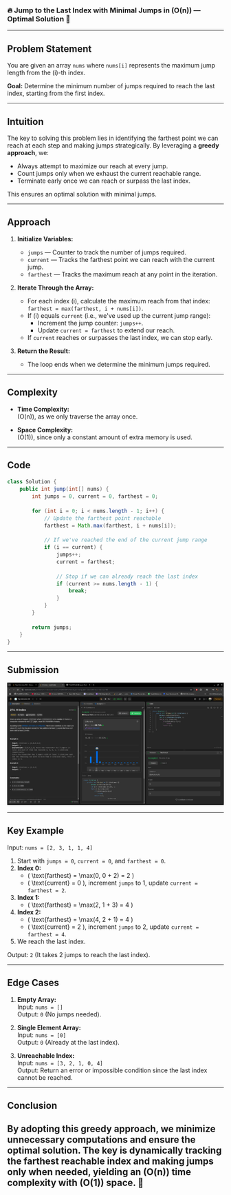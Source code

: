 
### **🔥 Jump to the Last Index with Minimal Jumps in \(O(n)\) — Optimal Solution 🚀**

---

## **Problem Statement**
You are given an array `nums` where `nums[i]` represents the maximum jump length from the \(i\)-th index.

**Goal:** Determine the minimum number of jumps required to reach the last index, starting from the first index.

---

## **Intuition**
The key to solving this problem lies in identifying the farthest point we can reach at each step and making jumps strategically. By leveraging a **greedy approach**, we:
- Always attempt to maximize our reach at every jump.
- Count jumps only when we exhaust the current reachable range.
- Terminate early once we can reach or surpass the last index.

This ensures an optimal solution with minimal jumps.

---

## **Approach**
1. **Initialize Variables:**
    - `jumps` — Counter to track the number of jumps required.
    - `current` — Tracks the farthest point we can reach with the current jump.
    - `farthest` — Tracks the maximum reach at any point in the iteration.

2. **Iterate Through the Array:**
    - For each index \(i\), calculate the maximum reach from that index:  
      `farthest = max(farthest, i + nums[i])`.
    - If \(i\) equals `current` (i.e., we've used up the current jump range):
        - Increment the jump counter: `jumps++`.
        - Update `current = farthest` to extend our reach.
    - If `current` reaches or surpasses the last index, we can stop early.

3. **Return the Result:**
    - The loop ends when we determine the minimum jumps required.

---

## **Complexity**
- **Time Complexity:**  
  \(O(n)\), as we only traverse the array once.

- **Space Complexity:**  
  \(O(1)\), since only a constant amount of extra memory is used.

---

## **Code**
```java
class Solution {
    public int jump(int[] nums) {
        int jumps = 0, current = 0, farthest = 0;

        for (int i = 0; i < nums.length - 1; i++) {
            // Update the farthest point reachable
            farthest = Math.max(farthest, i + nums[i]);
            
            // If we've reached the end of the current jump range
            if (i == current) {
                jumps++;
                current = farthest;
                
                // Stop if we can already reach the last index
                if (current >= nums.length - 1) {
                    break;
                }
            }
        }

        return jumps;
    }
}
```

---


## **Submission**
![Screenshot of the Submission](hindex.png)

---
## **Key Example**

Input: `nums = [2, 3, 1, 1, 4]`

1. Start with `jumps = 0`, `current = 0`, and `farthest = 0`.
2. **Index 0:**
    - \( \text{farthest} = \max(0, 0 + 2) = 2 \)
    - \( \text{current} = 0 \), increment `jumps` to 1, update `current = farthest = 2`.
3. **Index 1:**
    - \( \text{farthest} = \max(2, 1 + 3) = 4 \)
4. **Index 2:**
    - \( \text{farthest} = \max(4, 2 + 1) = 4 \)
    - \( \text{current} = 2 \), increment `jumps` to 2, update `current = farthest = 4`.
5. We reach the last index.

Output: `2` (It takes 2 jumps to reach the last index).

---

## **Edge Cases**
1. **Empty Array:**  
   Input: `nums = []`  
   Output: `0` (No jumps needed).

2. **Single Element Array:**  
   Input: `nums = [0]`  
   Output: `0` (Already at the last index).

3. **Unreachable Index:**  
   Input: `nums = [3, 2, 1, 0, 4]`  
   Output: Return an error or impossible condition since the last index cannot be reached.

---

## **Conclusion**
By adopting this **greedy approach**, we minimize unnecessary computations and ensure the optimal solution. The key is dynamically tracking the farthest reachable index and making jumps only when needed, yielding an \(O(n)\) time complexity with \(O(1)\) space. 🚀
---
